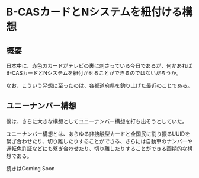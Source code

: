 # B-CASカードとNシステムを紐付ける構想

## 概要

日本中に、赤色のカードがテレビの裏に刺さっている今日であるが、何かあればB-CASカードとNシステムを紐付かせることができるのではないだろうか。

なお、こういう発想に至ったのは、各都道府県を釣り上げた最近のことである。

## ユニーナンバー構想

僕は、さらに大きな構想としてユニーナンバー構想を打ち出そうとしていた。

ユニーナンバー構想とは、あらゆる非接触型カードと全国民に割り振るUUIDを繋ぎ合わせたり、切り離したりすることができる、さらには自動車のナンバーや運転免許証などにも繋ぎ合わせたり、切り離したりすることができる画期的な構想である。

続きはComing Soon
